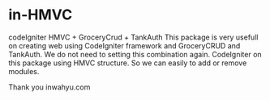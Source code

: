 in-HMVC
=======

codeIgniter HMVC + GroceryCrud + TankAuth
This package is very usefull on creating web using CodeIgniter framework and GroceryCRUD and TankAuth. We do not need to setting this combination again. CodeIgniter on this package using HMVC structure. So we can easily to add or remove modules.

Thank you inwahyu.com
